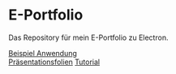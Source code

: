 # E-Portfolio

Das Repository für mein E-Portfolio zu Electron.

[Beispiel Anwendung](https://github.com/swip3798/E-Portfolio-Electron/tree/master/timer)  
[Präsentationsfolien](https://github.com/swip3798/E-Portfolio-Electron/raw/master/slides.pptx)
[Tutorial](tutorial/tutorial.md)
